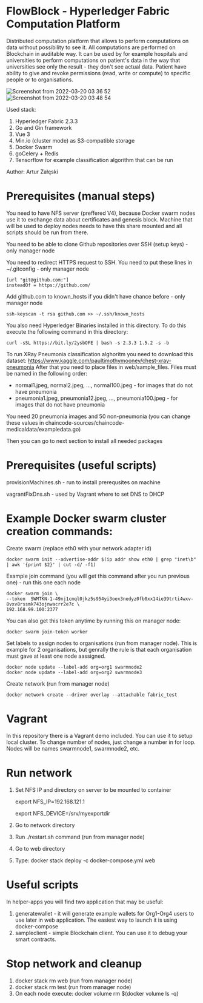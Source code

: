 # FlowBlock - Hyperledger Fabric Computation Platform

Distributed computation platform that allows to perform computations on data without possibility to see it. All computations are performed on Blockchain in auditable way. It can be used by for example hospitals and universities to perform computations on patient's data in the way that universities see only the result - they don't see actual data. Patient have ability to give and revoke permissions (read, write or compute) to specific people or to organisations.

![Screenshot from 2022-03-20 03 36 52](https://user-images.githubusercontent.com/3458010/159145913-76537dad-026b-4f1a-866f-d31fc437fd0a.png)
![Screenshot from 2022-03-20 03 48 54](https://user-images.githubusercontent.com/3458010/159145919-768d4e62-c96f-4797-bd93-4edba7c7dcad.png)

Used stack:
1. Hyperledger Fabric 2.3.3
2. Go and Gin framework
3. Vue 3
4. Min.io (cluster mode) as S3-compatible storage
5. Docker Swarm
6. goCelery + Redis
7. Tensorflow for example classification algorithm that can be run

Author: Artur Załęski

# Prerequisites (manual steps)

You need to have NFS server (preffered V4), because Docker swarm nodes use it to exchange data about certificates and genesis block. Machine that will be used to deploy nodes needs to have this share mounted and all scripts should be run from there.

You need to be able to clone Github repositories over SSH (setup keys) - only manager node

You need to redirect HTTPS request to SSH. You need to put these lines in ~/.gitconfig - only manager node

    [url "git@github.com:"]
    insteadOf = https://github.com/

Add github.com to known_hosts if you didn't have chance before - only manager node

    ssh-keyscan -t rsa github.com >> ~/.ssh/known_hosts

You also need Hyperledger Binaries installed in this directory. To do this execute the following command in this directory:

    curl -sSL https://bit.ly/2ysbOFE | bash -s 2.3.3 1.5.2 -s -b
    
To run XRay Pneumonia classification alghoritm you need to download this dataset: https://www.kaggle.com/paultimothymooney/chest-xray-pneumonia
After that you need to place files in web/sample_files. Files must be named in the following order:
- normal1.jpeg, normal2.jpeg, ..., normal100.jpeg - for images that do not have pneumonia
- pneumonia1.jpeg, pneumonia12.jpeg, ..., pneumonia100.jpeg - for images that do not have pneumonia    

You need 20 pneumonia images and 50 non-pneumonia (you can change these values in chaincode-sources/chaincode-medicaldata/exampledata.go)

Then you can go to next section to install all needed packages

# Prerequisites (useful scripts)

provisionMachines.sh - run to install prerequsites on machine

vagrantFixDns.sh - used by Vagrant where to set DNS to DHCP

# Example Docker swarm cluster creation commands:

Create swarm (replace eth0 with your network adapter id)

    docker swarm init --advertise-addr $(ip addr show eth0 | grep "inet\b" | awk '{print $2}' | cut -d/ -f1)

Example join command (you will get this command after you run previous one) - run this one each node

    docker swarm join \
    --token  SWMTKN-1-49nj1cmql0jkz5s954yi3oex3nedyz0fb0xx14ie39trti4wxv-8vxv8rssmk743ojnwacrr2e7c \
    192.168.99.100:2377

You can also get this token anytime by running this on manager node:

    docker swarm join-token worker

Set labels to assign nodes to organisations (run from manager node). This is example for 2 organisations, but genrally the rule is that each organisation must gave at least one node aassigned.

    docker node update --label-add org=org1 swarmnode2
    docker node update --label-add org=org2 swarmnode3

Create network (run from manager node)

    docker network create --driver overlay --attachable fabric_test

# Vagrant
In this repository there is a Vagrant demo included. You can use it to setup local cluster. To change number of nodes, just change a number in for loop. Nodes will be names swarmnode1, swarmnode2, etc.

# Run network

1. Set NFS IP and directory on server to be mounted to container

    export NFS_IP=192.168.121.1

    export NFS_DEVICE=/srv/myexportdir

2. Go to network directory
3. Run ./restart.sh command (run from manager node)
4. Go to web directory
5. Type: docker stack deploy -c docker-compose.yml web

# Useful scripts

In helper-apps you will find two application that may be useful:

1. generatewallet - it will generate example wallets for Org1-Org4 users to use later in web application. The easiest way to launch it is using docker-compose
2. sampleclient - simple Blockchain client. You can use it to debug your smart contracts.

# Stop network and cleanup

1. docker stack rm web (run from manager node)
1. docker stack rm test (run from manager node)
2. On each node execute: docker volume rm $(docker volume ls -q)

